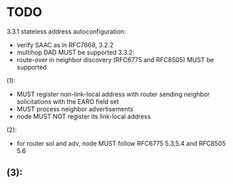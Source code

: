 

# TODO
3.3.1 stateless address autoconfiguration:
- verify SAAC as in RFC7668, 3.2.2
- multihop DAD MUST be supported
3.3.2:
- route-over in neighbor discovery (RFC6775 and RFC8505) MUST be supported

(1):
- MUST register non-link-local address with router sending neighbor solicitations with the EARO field set
- MUST process neighbor advertisements
- node MUST NOT register its link-local address

(2):
- for router sol and adv, node MUST follow RFC6775 5.3,5.4 and RFC8505 5.6

(3):
-
